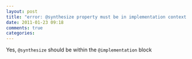 ```yaml
---
layout: post
title: "error: @synthesize property must be in implementation context   "
date: 2011-01-23 09:18
comments: true
categories: 
---
```


Yes, ```@synthesize``` should be within the ```@implementation``` block

